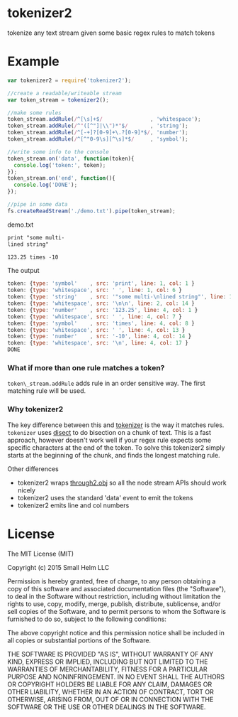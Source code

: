 # tokenizer2
tokenize any text stream given some basic regex rules to match tokens

# Example
```js
var tokenizer2 = require('tokenizer2');

//create a readable/writeable stream
var token_stream = tokenizer2();

//make some rules
token_stream.addRule(/^[\s]+$/               , 'whitespace');
token_stream.addRule(/^"([^"]|\\")*"$/       , 'string');
token_stream.addRule(/^[-+]?[0-9]+\.?[0-9]*$/, 'number');
token_stream.addRule(/^[^"0-9\s][^\s]*$/     , 'symbol');

//write some info to the console
token_stream.on('data', function(token){
  console.log('token:', token);
});
token_stream.on('end', function(){
  console.log('DONE');
});

//pipe in some data
fs.createReadStream('./demo.txt').pipe(token_stream);
```
demo.txt
```txt
print "some multi-
lined string"

123.25 times -10
```
The output
```js
token: {type: 'symbol'    , src: 'print', line: 1, col: 1 }
token: {type: 'whitespace', src: ' ', line: 1, col: 6 }
token: {type: 'string'    , src: '"some multi-\nlined string"', line: 1, col: 7 }
token: {type: 'whitespace', src: '\n\n', line: 2, col: 14 }
token: {type: 'number'    , src: '123.25', line: 4, col: 1 }
token: {type: 'whitespace', src: ' ', line: 4, col: 7 }
token: {type: 'symbol'    , src: 'times', line: 4, col: 8 }
token: {type: 'whitespace', src: ' ', line: 4, col: 13 }
token: {type: 'number'    , src: '-10', line: 4, col: 14 }
token: {type: 'whitespace', src: '\n', line: 4, col: 17 }
DONE
```

### What if more than one rule matches a token? 

`token\_stream.addRule` adds rule in an order sensitive way. The first matching rule will be used.

### Why tokenizer2

The key difference between this and [tokenizer](https://github.com/Floby/node-tokenizer) is the way it matches rules. `tokenizer` uses [disect](https://github.com/Floby/node-disect) to do bisection on a chunk of text. This is a fast approach, however doesn't work well if your regex rule expects some specific characters at the end of the token. To solve this tokenizer2 simply starts at the beginning of the chunk, and finds the longest matching rule.

Other differences
 * tokenizer2 wraps [through2.obj](https://www.npmjs.com/package/through2) so all the node stream APIs should work nicely
 * tokenizer2 uses the standard 'data' event to emit the tokens
 * tokenizer2 emits line and col numbers

# License

The MIT License (MIT)

Copyright (c) 2015 Small Helm LLC

Permission is hereby granted, free of charge, to any person obtaining a copy
of this software and associated documentation files (the "Software"), to deal
in the Software without restriction, including without limitation the rights
to use, copy, modify, merge, publish, distribute, sublicense, and/or sell
copies of the Software, and to permit persons to whom the Software is
furnished to do so, subject to the following conditions:

The above copyright notice and this permission notice shall be included in all
copies or substantial portions of the Software.

THE SOFTWARE IS PROVIDED "AS IS", WITHOUT WARRANTY OF ANY KIND, EXPRESS OR
IMPLIED, INCLUDING BUT NOT LIMITED TO THE WARRANTIES OF MERCHANTABILITY,
FITNESS FOR A PARTICULAR PURPOSE AND NONINFRINGEMENT. IN NO EVENT SHALL THE
AUTHORS OR COPYRIGHT HOLDERS BE LIABLE FOR ANY CLAIM, DAMAGES OR OTHER
LIABILITY, WHETHER IN AN ACTION OF CONTRACT, TORT OR OTHERWISE, ARISING FROM,
OUT OF OR IN CONNECTION WITH THE SOFTWARE OR THE USE OR OTHER DEALINGS IN THE
SOFTWARE.
